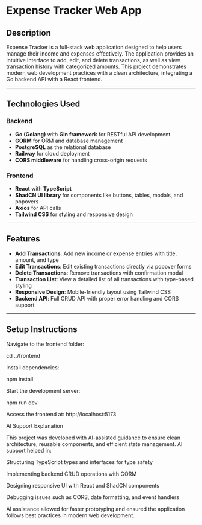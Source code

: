 # Expense Tracker Web App

## Description
Expense Tracker is a full-stack web application designed to help users manage their income and expenses effectively. The application provides an intuitive interface to add, edit, and delete transactions, as well as view transaction history with categorized amounts. This project demonstrates modern web development practices with a clean architecture, integrating a Go backend API with a React frontend.

---

## Technologies Used

### Backend
- **Go (Golang)** with **Gin framework** for RESTful API development  
- **GORM** for ORM and database management  
- **PostgreSQL** as the relational database  
- **Railway** for cloud deployment  
- **CORS middleware** for handling cross-origin requests  

### Frontend
- **React** with **TypeScript**  
- **ShadCN UI library** for components like buttons, tables, modals, and popovers  
- **Axios** for API calls  
- **Tailwind CSS** for styling and responsive design  

---

## Features
- **Add Transactions**: Add new income or expense entries with title, amount, and type  
- **Edit Transactions**: Edit existing transactions directly via popover forms  
- **Delete Transactions**: Remove transactions with confirmation modal  
- **Transaction List**: View a detailed list of all transactions with type-based styling  
- **Responsive Design**: Mobile-friendly layout using Tailwind CSS  
- **Backend API**: Full CRUD API with proper error handling and CORS support  

---

## Setup Instructions

Navigate to the frontend folder:

cd ../frontend


Install dependencies:

npm install


Start the development server:

npm run dev


Access the frontend at: http://localhost:5173

AI Support Explanation

This project was developed with AI-assisted guidance to ensure clean architecture, reusable components, and efficient state management. AI support helped in:

Structuring TypeScript types and interfaces for type safety

Implementing backend CRUD operations with GORM

Designing responsive UI with React and ShadCN components

Debugging issues such as CORS, date formatting, and event handlers

AI assistance allowed for faster prototyping and ensured the application follows best practices in modern web development.